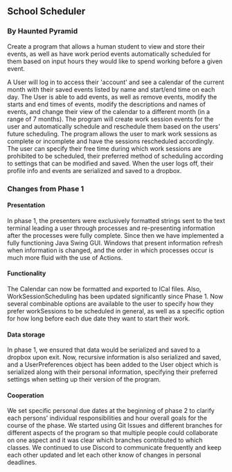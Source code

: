 ## School Scheduler
### By Haunted Pyramid
Create a program that allows a human student to view and store their events, as well as have work period events automatically
scheduled for them based on input hours they would like to spend working before a given event.

A User will log in to access their 'account' and see a calendar of the current month with their saved events listed by
name and start/end time on each day. The User is able to add events, as well as
remove events, modify the starts and end times of events, modify the descriptions and names of events, and change their view of the calendar to a different month (in
a range of 7 months). The program will create work session events for the user and automatically schedule
and reschedule them based on the users' future scheduling. The program allows the user to mark work sessions as complete
or incomplete and have the sessions rescheduled accordingly. The user can specify their free time during which work sessions
are prohibited to be scheduled, their preferred method of scheduling according to settings that can be modified and saved.
When the user logs off, their profile info and events are serialized and saved to a dropbox.

### Changes from Phase 1

#### Presentation

In phase 1, the presenters were exclusively formatted strings sent to the text terminal leading a user through processes
and re-presenting information after the processes were fully complete. Since then we have implemented a fully functioning Java Swing GUI. 
Windows that present information refresh when information is changed, and the order in which processes occur is much more fluid with
the use of Actions.

#### Functionality 

The Calendar can now be formatted and exported to ICal files. Also, WorkSessionScheduling has been updated significantly since Phase 1. Now several combinable options are available to the 
user to specify how they prefer workSessions to be scheduled in general, as well as a specific option for how long before each due date they want to start their work.

#### Data storage

In phase 1, we ensured that data would be serialized and saved to a dropbox upon exit. Now, recursive information is
also serialized and saved, and a UserPreferences object has been added to the User object which is serialized along with their
personal information, specifying their preferred settings when setting up their version of the program.

#### Cooperation

We set specific personal due dates at the beginning of phase 2 to clarify each persons' individual responsibilities and hour overall
goals for the course of the phase. We started using Git Issues and different branches for different aspects of the program so that
multiple people could collaborate on one aspect and it was clear which branches contributed to which classes.
We continued to use Discord to communicate frequently and keep each other updated and let each other know of changes in personal deadlines.

